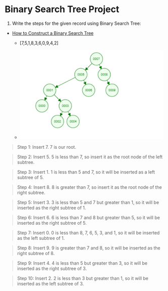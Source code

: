# Binary Search Tree Project

1. Write the steps for the given record using Binary Search Tree:

- [How to Construct a Binary Search Tree](https://www.youtube.com/watch?v=FvdPo8PBQtc)

  - [7,5,1,8,3,6,0,9,4,2]

  - ![Binary Search Tree](binarySearchTree.png)

> Step 1: Insert 7. 7 is our root.

> Step 2: Insert 5. 5 is less than 7, so insert it as the root node of the left subtree.

> Step 3: Insert 1. 1 is less than 5 and 7, so it will be inserted as a left subtree of 5.

> Step 4: Insert 8. 8 is greater than 7, so insert it as the root node of the right subtree.

> Step 5: Insert 3. 3 is less than 5 and 7 but greater than 1, so it will be inserted as the right subtree of 1.

> Step 6: Insert 6. 6 is less than 7 and 8 but greater than 5, so it will be inserted as the right subtree of 5.

> Step 7: Insert 0. 0 is less than 8, 7, 6, 5, 3, and 1, so it will be inserted as the left subtree of 1.

> Step 8: Insert 9. 9 is greater than 7 and 8, so it will be inserted as the right subtree of 8.

> Step 9: Insert 4. 4 is less than 5 but greater than 3, so it will be inserted as the right subtree of 3.

> Step 10: Insert 2. 2 is less than 3 but greater than 1, so it will be inserted as the left subtree of 3.
